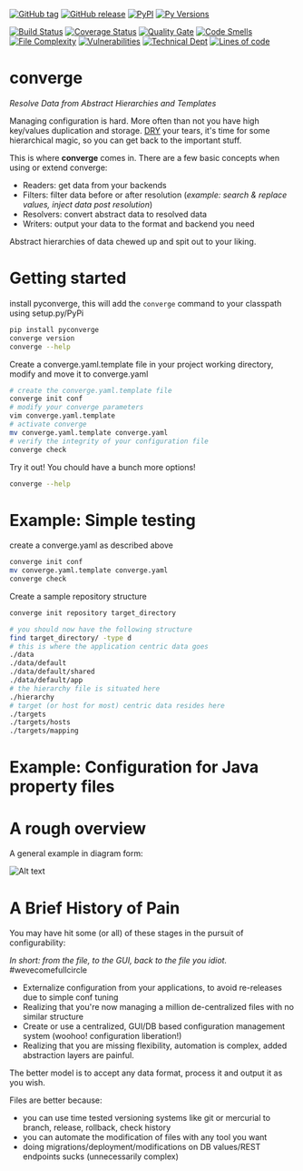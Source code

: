 [![GitHub tag](https://img.shields.io/github/tag/drewboswell/converge.svg)]()
[![GitHub release](https://img.shields.io/github/release/drewboswell/converge.svg)]()
[![PyPI](https://img.shields.io/pypi/v/pyconverge.svg)](https://pypi.python.org/pypi/pyconverge/)
[![Py Versions](https://img.shields.io/pypi/pyversions/pyconverge.svg)](https://pypi.python.org/pypi/pyconverge/)

[![Build Status](https://travis-ci.org/drewboswell/converge.svg?branch=master)](https://travis-ci.org/drewboswell/converge)
[![Coverage Status](https://coveralls.io/repos/github/drewboswell/converge/badge.svg?branch=master)](https://coveralls.io/github/drewboswell/converge?branch=master)
[![Quality Gate](https://sonarqube.com/api/badges/gate?key=drewboswell_converge)](https://sonarqube.com/dashboard/index/drewboswell_converge)
[![Code Smells](https://sonarqube.com/api/badges/measure?key=drewboswell_converge&metric=code_smells)](https://sonarqube.com/dashboard/index/drewboswell_converge)
[![File Complexity](https://sonarqube.com/api/badges/measure?key=drewboswell_converge&metric=file_complexity)](https://sonarqube.com/dashboard/index/drewboswell_converge)
[![Vulnerabilities](https://sonarqube.com/api/badges/measure?key=drewboswell_converge&metric=vulnerabilities)](https://sonarqube.com/dashboard/index/drewboswell_converge)
[![Technical Dept](https://sonarqube.com/api/badges/measure?key=drewboswell_converge&metric=sqale_debt_ratio)](https://sonarqube.com/dashboard/index/drewboswell_converge)
[![Lines of code](https://sonarqube.com/api/badges/measure?key=drewboswell_converge&metric=ncloc)](https://sonarqube.com/dashboard/index/drewboswell_converge)


# converge
*Resolve Data from Abstract Hierarchies and Templates*

Managing configuration is hard. More often than not you have high key/values duplication and storage. [DRY](https://en.wikipedia.org/wiki/Don't_repeat_yourself) your tears, it's time for some hierarchical magic, so you can get back to the important stuff.

This is where **converge** comes in. There are a few basic concepts when using or extend converge: 
* Readers: get data from your backends
* Filters: filter data before or after resolution (*example: search & replace values, inject data post resolution*)
* Resolvers: convert abstract data to resolved data
* Writers: output your data to the format and backend you need

Abstract hierarchies of data chewed up and spit out to your liking.

# Getting started
install pyconverge, this will add the `converge` command to your classpath using setup.py/PyPi
```bash
pip install pyconverge
converge version
converge --help
```

Create a converge.yaml.template file in your project working directory, modify and move it to converge.yaml 
```bash
# create the converge.yaml.template file
converge init conf
# modify your converge parameters
vim converge.yaml.template
# activate converge
mv converge.yaml.template converge.yaml
# verify the integrity of your configuration file
converge check
```

Try it out! You chould have a bunch more options!
```bash
converge --help
```

# Example: Simple testing
create a converge.yaml as described above
```bash
converge init conf
mv converge.yaml.template converge.yaml
converge check
```
Create a sample repository structure
```bash
converge init repository target_directory

# you should now have the following structure
find target_directory/ -type d
# this is where the application centric data goes
./data
./data/default
./data/default/shared
./data/default/app
# the hierarchy file is situated here
./hierarchy
# target (or host for most) centric data resides here
./targets
./targets/hosts
./targets/mapping
```

# Example: Configuration for Java property files

# A rough overview

A general example in diagram form:

![Alt text](docs/converge-diagram.png "Converge Overview")

# A Brief History of Pain
You may have hit some (or all) of these stages in the pursuit of configurability:

*In short: from the file, to the GUI, back to the file you idiot.* #wevecomefullcircle
* Externalize configuration from your applications, to avoid re-releases due to simple conf tuning
* Realizing that you're now managing a million de-centralized files with no similar structure
* Create or use a centralized, GUI/DB based configuration management system (woohoo! configuration liberation!)
* Realizing that you are missing flexibility, automation is complex, added abstraction layers are painful. 

The better model is to accept any data format, process it and output it as you wish.

Files are better because:
* you can use time tested versioning systems like git or mercurial to branch, release, rollback, check history
* you can automate the modification of files with any tool you want
* doing migrations/deployment/modifications on DB values/REST endpoints sucks (unnecessarily complex)
